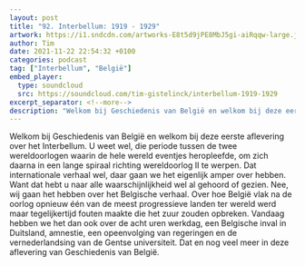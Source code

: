 ```yaml
---
layout: post
title: "92. Interbellum: 1919 - 1929"
artwork: https://i1.sndcdn.com/artworks-E8t5d9jPE8MbJ5gi-aiRqqw-large.jpg
author: Tim
date: 2021-11-22 22:54:32 +0100
categories: podcast
tag: ["Interbellum", "België"]
embed_player:
  type: soundcloud
  src: https://soundcloud.com/tim-gistelinck/interbellum-1919-1929
excerpt_separator: <!--more-->
description: "Welkom bij Geschiedenis van België en welkom bij deze eerste aflevering over het Interbellum."
---
```

Welkom bij Geschiedenis van België en welkom bij deze eerste aflevering over het Interbellum. U weet wel, die periode tussen de twee wereldoorlogen waarin de hele wereld eventjes heropleefde, om zich daarna in een lange spiraal richting wereldoorlog II te werpen. Dat internationale verhaal wel, daar gaan we het eigenlijk amper over hebben. Want dat hebt u naar alle waarschijnlijkheid wel al gehoord of gezien. Nee, wij gaan het hebben over het Belgische verhaal. Over hoe België vlak na de oorlog opnieuw één van de meest progressieve landen ter wereld werd maar tegelijkertijd fouten maakte die het zuur zouden opbreken. Vandaag hebben we het dan ook over de acht uren werkdag, een Belgische inval in Duitsland, amnestie, een opeenvolging van regeringen en de vernederlandsing van de Gentse universiteit. Dat en nog veel meer in deze aflevering van Geschiedenis van België.